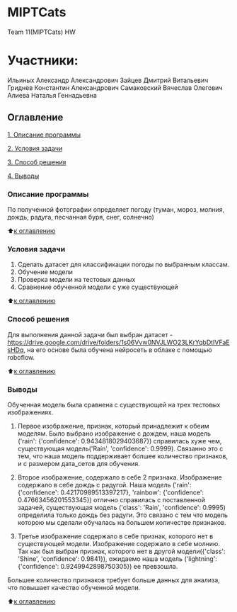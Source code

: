 # MIPTCats
Team 11(MIPTCats) HW

# Участники:
 	
Ильиных Александр Александрович
Зайцев Дмитрий Витальевич 	
Гриднев Константин Александрович
Самаковский Вячеслав Олегович
Алиева Наталья Геннадьевна

## Оглавление
[1. Описание программы](https://github.com/Meretrix6/MIPTCats/tree/main/README.md/#Описание-дз)

[2. Условия задачи](https://github.com/Meretrix6/MIPTCats/tree/main/README.md/#Условия-задачи)

[3. Способ решения](https://github.com/Meretrix6/MIPTCats/tree/main/README.md/#Способ-решения)

[4. Выводы](https://github.com/Meretrix6/MIPTCats/tree/main/README.md/#Выводы)


### Описание программы
По полученной фотографии определяет погоду (туман, мороз, молния, дождь, радуга, песчанная буря, снег, солнечно)

:arrow_up:[к оглавлению](https://github.com/Meretrix6/MIPTCats/tree/main/README.md/#Оглавление)

### Условия задачи
1) Сделать датасет для классификации погоды по выбранным классам.
2) Обучение модели
3) Проверка модели на тестовых данных
4) Сравнение обученной модели с уже существующей    

:arrow_up:[к оглавлению](https://github.com/Meretrix6/MIPTCats/tree/main/README.md/#Оглавление)

### Способ решения
Для выполнения данной задачи был выбран датасет - https://drive.google.com/drive/folders/1s06Vvw0NVJLWO23LKrYqbDtIVFaEsHDq, на его основе была обучена нейросеть в облаке с помощью roboflow. 

:arrow_up:[к оглавлению](https://github.com/Meretrix6/MIPTCats/tree/main/README.md/#Оглавление)

### Выводы
Обученная модель была сравнена с существующей на трех тестовых изображениях.

1) Первое изображение, признак, который принадлежит к обеим моделям.
    Было выбрано изображение с дождем, наша модель ('rain': {'confidence': 0.9434818029403687}) справилась хуже чем, существующая модель('Rain', 'confidence': 0.9999). Связанно это с тем, что наша модель поддерживает болшее количество признаков, и с размером дата_сетов для обучения.

2) Второе изображение, содержало в себе 2 признака.
    Изображение содержало в себе дождь с радугой. Наша модель ('rain': {'confidence': 0.42170989513397217}, 'rainbow': {'confidence': 0.47663456201553345}) отлично справилась с поставленной задачей, существующая модель ('class': 'Rain', 'confidence': 0.9995) определила только дождь без радуги. Это связано с тем что модель которою мы сделали обучалась на большем количестве признаков.

3) Третье изображение содержало в себе признак, которого нет в существующей модели.
    Изображение содержало в себе молнию. Так как был выбран признак, которого нет в другой модели({'class': 'Shine', 'confidence': 0.9841}), ожидаемо наша модель ('lightning': {'confidence': 0.9249942898750305}) ее превзошла.

Большее количество признаков требует больше данных для анализа, что повышает качество обученной модели.

:arrow_up:[к оглавлению](https://github.com/Meretrix6/MIPTCats/tree/main/README.md/#Оглавление)